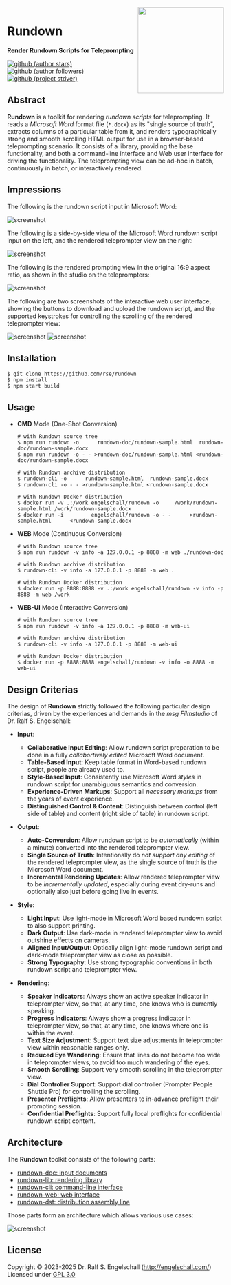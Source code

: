 
<img src="https://raw.githubusercontent.com/rse/rundown/master/rundown-doc/rundown-logo.svg" width="200" align="right" alt=""/>

Rundown
=======

**Render Rundown Scripts for Teleprompting**

[![github (author stars)](https://img.shields.io/github/stars/rse?logo=github&label=author%20stars&color=%233377aa)](https://github.com/rse)
[![github (author followers)](https://img.shields.io/github/followers/rse?label=author%20followers&logo=github&color=%234477aa)](https://github.com/rse)
[![github (project stdver)](https://img.shields.io/github/package-json/stdver/rse/rundown?logo=github&label=project%20stdver&color=%234477aa&cacheSeconds=900)](https://github.com/rse/rundown)

Abstract
--------

**Rundown** is a toolkit for rendering *rundown scripts* for
teleprompting. It reads a *Microsoft Word* format file (`*.docx`) as
its "single source of truth", extracts columns of a particular table
from it, and renders typographically strong and smooth scrolling HTML
output for use in a browser-based teleprompting scenario. It consists
of a library, providing the base functionality, and both a command-line
interface and Web user interface for driving the functionality. The
teleprompting view can be ad-hoc in batch, continuously in batch, or
interactively rendered.

Impressions
-----------

The following is the rundown script input in Microsoft Word:

![screenshot](rundown-doc/rundown-screenshot-5.png)

The following is a side-by-side view of the Microsoft Word rundown
script input on the left, and the rendered teleprompter view on the
right:

![screenshot](rundown-doc/rundown-screenshot-1.png)

The following is the rendered prompting view in the original 16:9 aspect ratio,
as shown in the studio on the teleprompters:

![screenshot](rundown-doc/rundown-screenshot-4.png)

The following are two screenshots of the interactive web user interface,
showing the buttons to download and upload the rundown script, and the
supported keystrokes for controlling the scrolling of the rendered
teleprompter view:

![screenshot](rundown-doc/rundown-screenshot-2.png)
![screenshot](rundown-doc/rundown-screenshot-3.png)

Installation
------------

```
$ git clone https://github.com/rse/rundown
$ npm install
$ npm start build
```

Usage
-----

- **CMD** Mode (One-Shot Conversion)

    ```
    # with Rundown source tree
    $ npm run rundown -o      rundown-doc/rundown-sample.html  rundown-doc/rundown-sample.docx
    $ npm run rundown -o - - >rundown-doc/rundown-sample.html <rundown-doc/rundown-sample.docx

    # with Rundown archive distribution
    $ rundown-cli -o      rundown-sample.html  rundown-sample.docx
    $ rundown-cli -o - - >rundown-sample.html <rundown-sample.docx

    # with Rundown Docker distribution
    $ docker run -v .:/work engelschall/rundown -o     /work/rundown-sample.html /work/rundown-sample.docx
    $ docker run -i         engelschall/rundown -o - -      >rundown-sample.html      <rundown-sample.docx
    ```

- **WEB** Mode (Continuous Conversion)

    ```
    # with Rundown source tree
    $ npm run rundown -v info -a 127.0.0.1 -p 8888 -m web ./rundown-doc

    # with Rundown archive distribution
    $ rundown-cli -v info -a 127.0.0.1 -p 8888 -m web .

    # with Rundown Docker distribution
    $ docker run -p 8888:8888 -v .:/work engelschall/rundown -v info -p 8888 -m web /work
    ```

- **WEB-UI** Mode (Interactive Conversion)

    ```
    # with Rundown source tree
    $ npm run rundown -v info -a 127.0.0.1 -p 8888 -m web-ui

    # with Rundown archive distribution
    $ rundown-cli -v info -a 127.0.0.1 -p 8888 -m web-ui

    # with Rundown Docker distribution
    $ docker run -p 8888:8888 engelschall/rundown -v info -o 8888 -m web-ui
    ```

Design Criterias
----------------

The design of **Rundown** strictly followed the following particular design criterias, driven by
the experiences and demands in the *msg Filmstudio* of Dr. Ralf S. Engelschall:

- **Input**:
    - **Collaborative Input Editing**:
      Allow rundown script preparation to be done in a fully
      *collabortively edited* Microsoft Word document.
    - **Table-Based Input**:
      Keep table format in Word-based rundown script, people are already used to.
    - **Style-Based Input**:
      Consistently use Microsoft Word *styles* in rundown script for
      unambiguous semantics and conversion.
    - **Experience-Driven Markups**:
      Support all *necessary markups* from the years of event experience.
    - **Distinguished Control & Content**:
      Distinguish between control (left side of table) and content
      (right side of table) in rundown script.

- **Output**:
    - **Auto-Conversion**:
      Allow rundown script to be *automatically* (within a minute)
      converted into the rendered teleprompter view.
    - **Single Source of Truth**:
      Intentionally do *not support any editing* of the rendered
      teleprompter view, as the single source of truth is the Microsoft Word document.
    - **Incremental Rendering Updates**:
      Allow rendered teleprompter view to be *incrementally updated*,
      especially during event dry-runs and optionally also just before going
      live in events.

- **Style**:
    - **Light Input**:
      Use light-mode in Microsoft Word based rundown script to also support printing.
    - **Dark Output**:
      Use dark-mode in rendered teleprompter view to avoid outshine effects on cameras.
    - **Aligned Input/Output**:
      Optically align light-mode rundown script and dark-mode
      teleprompter view as close as possible.
    - **Strong Typography**:
      Use strong typographic conventions in both rundown script and teleprompter view.

- **Rendering**:
    - **Speaker Indicators**:
      Always show an active speaker indicator in teleprompter view, so
      that, at any time, one knows who is currently speaking.
    - **Progress Indicators**:
      Always show a progress indicator in teleprompter view,
      so that, at any time, one knows where one is within the event.
    - **Text Size Adjustment**:
      Support text size adjustments in teleprompter view within reasonable ranges only.
    - **Reduced Eye Wandering**:
      Ensure that lines do not become too wide in teleprompter views,
      to avoid too much wandering of the eyes.
    - **Smooth Scrolling**:
      Support very smooth scrolling in the teleprompter view.
    - **Dial Controller Support**:
      Support dial controller (Prompter People Shuttle Pro) for controlling the scrolling.
    - **Presenter Preflights**:
      Allow presenters to in-advance preflight their prompting session.
    - **Confidential Preflights**:
      Support fully local preflights for confidential rundown script content.

Architecture
------------

The **Rundown** toolkit consists of the following parts:

- [rundown-doc: input documents](rundown-doc/)
- [rundown-lib: rendering library](rundown-lib/)
- [rundown-cli: command-line interface](rundown-cli/)
- [rundown-web: web interface](rundown-web/)
- [rundown-dst: distribution assembly line](rundown-dst/)

Those parts form an architecture which allows various use cases:

![screenshot](rundown-doc/rundown-architecture.png)

License
-------

Copyright &copy; 2023-2025 Dr. Ralf S. Engelschall (http://engelschall.com/)<br/>
Licensed under [GPL 3.0](https://spdx.org/licenses/GPL-3.0-only)

